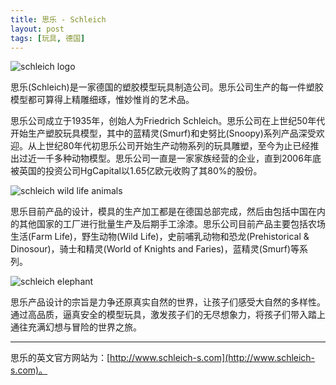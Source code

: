 ```yaml
---
title: 思乐 - Schleich
layout: post
tags: [玩具, 德国]
---
```


![schleich logo](http://pinpaiku.org/media/files/2013/03/01/schleich_logo.jpg)

思乐(Schleich)是一家德国的塑胶模型玩具制造公司。思乐公司生产的每一件塑胶模型都可算得上精雕细琢，惟妙惟肖的艺术品。

思乐公司成立于1935年，创始人为Friedrich Schleich。思乐公司在上世纪50年代开始生产塑胶玩具模型，其中的蓝精灵(Smurf)和史努比(Snoopy)系列产品深受欢迎。从上世纪80年代初思乐公司开始生产动物系列的玩具雕塑，至今为止已经推出过近一千多种动物模型。思乐公司一直是一家家族经营的企业，直到2006年底被英国的投资公司HgCapital以1.65亿欧元收购了其80%的股份。

![schleich wild life animals](http://pinpaiku.org/media/files/2013/03/01/schleich_wild_life.jpg)

思乐目前产品的设计，模具的生产加工都是在德国总部完成，然后由包括中国在内的其他国家的工厂进行批量生产及后期手工涂漆。思乐公司目前产品主要包括农场生活(Farm Life)，野生动物(Wild Life)，史前哺乳动物和恐龙(Prehistorical & Dinosour)，骑士和精灵(World of Knights and Faries)，蓝精灵(Smurf)等系列。

![schleich elephant](http://pinpaiku.org/media/files/2013/03/01/schleich_elephant.jpg)

思乐产品设计的宗旨是力争还原真实自然的世界，让孩子们感受大自然的多样性。通过高品质，逼真安全的模型玩具，激发孩子们的无尽想象力，将孩子们带入踏上通往充满幻想与冒险的世界之旅。

---

思乐的英文官方网站为：[http://www.schleich-s.com](http://www.schleich-s.com)。
